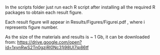 In the scripts folder just run each R script after installing all the required R packages to obtain each result figure.

Each result figure will appear in Results/Figures/Figurei.pdf , where i represents figure number.

As the size of the materials and results is ~ 1 Gb, it can be downloaded from: https://drive.google.com/open?id=1xynRwS2Tn0gzjRl0Nc31j98UI7ip86tf
